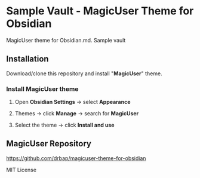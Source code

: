 # Sample Vault - MagicUser Theme for Obsidian
MagicUser theme for Obsidian.md. Sample vault

## Installation

Download/clone this repository and install "**MagicUser**" theme.

### Install MagicUser theme

1. Open **Obsidian Settings** -> select **Appearance**

2. Themes -> click **Manage** -> search for **MagicUser**

3. Select the theme -> click **Install and use**

## MagicUser Repository

https://github.com/drbap/magicuser-theme-for-obsidian

MIT License
